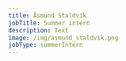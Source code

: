 ```yaml
---
title: Åsmund Staldvik
jobTitle: Summer intern
description: Text
image: /img/asmund_staldvik.png
jobType: summerIntern
---
```

